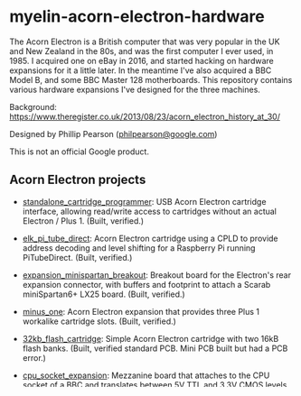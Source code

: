 myelin-acorn-electron-hardware
==============================

The Acorn Electron is a British computer that was very popular in the UK and New
Zealand in the 80s, and was the first computer I ever used, in 1985.  I acquired
one on eBay in 2016, and started hacking on hardware expansions for it a little
later.  In the meantime I've also acquired a BBC Model B, and some BBC Master
128 motherboards.  This repository contains various hardware expansions I've
designed for the three machines.

Background: https://www.theregister.co.uk/2013/08/23/acorn_electron_history_at_30/

Designed by Phillip Pearson (philpearson@google.com)

This is not an official Google product.

Acorn Electron projects
-----------------------

- [standalone_cartridge_programmer](standalone_cartridge_programmer/):
  USB Acorn Electron cartridge interface, allowing read/write access
  to cartridges without an actual Electron / Plus 1.  (Built,
  verified.)

- [elk_pi_tube_direct](elk_pi_tube_direct/): Acorn Electron cartridge
  using a CPLD to provide address decoding and level shifting for a
  Raspberry Pi running PiTubeDirect.  (Built, verified.)

- [expansion_minispartan_breakout](expansion_minispartan_breakout/):
  Breakout board for the Electron's rear expansion connector, with
  buffers and footprint to attach a Scarab miniSpartan6+ LX25 board.
  (Built, verified.)

- [minus_one](minus_one/): Acorn Electron expansion that provides
  three Plus 1 workalike cartridge slots.  (Built, verified.)

- [32kb_flash_cartridge](32kb_flash_cartridge/): Simple Acorn Electron
  cartridge with two 16kB flash banks.  (Built, verified standard PCB.
  Mini PCB built but had a PCB error.)

- [cpu_socket_expansion](cpu_socket_expansion/): Mezzanine board that attaches
  to the CPU socket of a BBC and translates between 5V TTL and 3.3V CMOS levels.
  (Untested.)

- [cpu_socket_minispartan_daughterboard](cpu_socket_minispartan_daughterboard/):
  Attaches to a cpu_socket_expansion board and connects a miniSpartan6+ FPGA
  board and a Raspberry Pi Zero running PiTubeDirect.  (Untested.)

- [spi_sd_card](spi_sd_card/): Experimental implementation of the interface
  used by MMFS to access SD cards, for the CPLD on an elk_pi_tube_direct board.
  (Code only.)

BBC Model B projects
--------------------

- [upurs_usb_port](upurs_usb_port/): Code to run on an ATMEGA32U4 to
  use it as a USB to serial adapter for UPURS.  (Flaky.)

- [serial_sd_adapter](serial_sd_adapter/): VHDL that runs on an
  elk_pi_tube_direct board and provides a fast serial port and SD card
  interface.  Also, a board that attaches to a BBC using the 1MHz Bus and
  provides the same interfaces.  (Untested.)

BBC Master 128 projects
-----------------------

- [master_updateable_megarom](master_updateable_megarom/): BBC Master 128 MOS
  ROM replacement that can be reprogrammed while in the machine.  (Untested.)

- [emulated_keyboard](emulated_keyboard/): Code and VHDL to allow an attached
  computer to act as a keyboard for a BBC Master 128.  (Code only, verified.)

- [new_master_bringup](new_master_bringup/): Notes on getting a BBC Master 128
  motherboard to run without a keyboard or standard power supply.

Miscellaneous things that happened along the way
------------------------------------------------

- [atsamd11_pro_micro](atsamd11_pro_micro/): Tester board to experiment with
  USB on the Atmel ATSAMD11C14 chip.  (Untested.)

- [atsamd21_usb_host](atsamd21_usb_host/): Tester board to experiment with
  USB hosting on the Atmel ATSAMD21E18A chip.  (Untested.)

- [cherry_mx_keyswitch_tester](cherry_mx_keyswitch_tester/): Tester board to
  verify my Cherry MX keyswitch footprint before I order anything expensive.
  (Untested.)

Future project ideas
--------------------

- dual_ported_ram: Acorn Electron cartridge using a CPLD and a 128kB
  SRAM chip to implement dual ported RAM that can be read or written
  by both the Electron and a USB-attached computer.  (Working on the
  PCB layout.)

- expansion_debugger: Pro Micro, CPLD, and edge connector that can be
  connected to a Plus 1 or other Electron expansion for testing.
  (Just an idea so far.)

Installation notes
------------------

I use my own Python scripts for generating netlists, rather than entering
schematics through Kicad's eeschema package.  If you change the .py file in
any of the 'pcb' folders, running 'make' (or 'make net') should rebuild the
netlist.

The Makefile will also plot gerbers once a .kicad_pcb file has been created.
This requires some messing around on macOS -- you have to copy the system
Python executable into the pcbnew folder.

Generating the previews linked from the README.md files requires pcb-tools,
which you can install using 'python setup.py install' in the third_party/pcb-
tools folder (after running git submodule update --init).  On macOS, first
install its dependencies with 'brew install cairo pango'.
